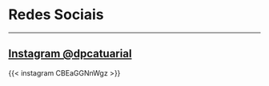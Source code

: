 # Redes Sociais


<!---Instagram--->

---

## <a href="https://www.instagram.com/dpcatuarial/">Instagram @dpcatuarial</a>

{{< instagram CBEaGGNnWgz >}}







